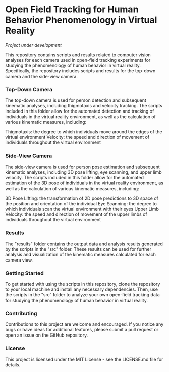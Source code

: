 # Open Field Tracking for Human Behavior Phenomenology in Virtual Reality
*Project under development*

This repository contains scripts and results related to computer vision analyses for each camera used in open-field tracking experiments for studying the phenomenology of human behavior in virtual reality. Specifically, the repository includes scripts and results for the top-down camera and the side-view camera.

### Top-Down Camera
The top-down camera is used for person detection and subsequent kinematic analyses, including thigmotaxis and velocity tracking. The scripts included in this folder allow for the automated detection and tracking of individuals in the virtual reality environment, as well as the calculation of various kinematic measures, including:

Thigmotaxis: the degree to which individuals move around the edges of the virtual environment
Velocity: the speed and direction of movement of individuals throughout the virtual environment

### Side-View Camera
The side-view camera is used for person pose estimation and subsequent kinematic analyses, including 3D pose lifting, eye scanning, and upper limb velocity. The scripts included in this folder allow for the automated estimation of the 3D pose of individuals in the virtual reality environment, as well as the calculation of various kinematic measures, including:

3D Pose Lifting: the transformation of 2D pose predictions to 3D space of the position and orientation of the individual
Eye Scanning: the degree to which individuals scan the virtual environment with their eyes
Upper Limb Velocity: the speed and direction of movement of the upper limbs of individuals throughout the virtual environment

### Results
The "results" folder contains the output data and analysis results generated by the scripts in the "src" folder. These results can be used for further analysis and visualization of the kinematic measures calculated for each camera view.

### Getting Started
To get started with using the scripts in this repository, clone the repository to your local machine and install any necessary dependencies. Then, use the scripts in the "src" folder to analyze your own open-field tracking data for studying the phenomenology of human behavior in virtual reality.

### Contributing
Contributions to this project are welcome and encouraged. If you notice any bugs or have ideas for additional features, please submit a pull request or open an issue on the GitHub repository.

### License
This project is licensed under the MIT License - see the LICENSE.md file for details.
